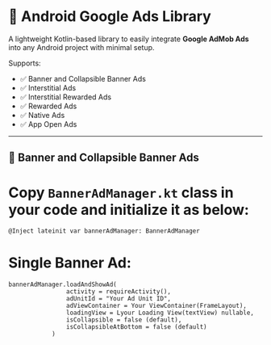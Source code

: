 # 📢 Android Google Ads Library

A lightweight Kotlin-based library to easily integrate **Google AdMob Ads** into any Android project with minimal setup.

Supports:
- ✅ Banner and Collapsible Banner Ads  
- ✅ Interstitial Ads
- ✅ Interstitial Rewarded Ads
- ✅ Rewarded Ads  
- ✅ Native Ads
- ✅ App Open Ads

---

## 🔧 Banner and Collapsible Banner Ads

# Copy `BannerAdManager.kt` class in your code and initialize it as below:

```Initialization
@Inject lateinit var bannerAdManager: BannerAdManager
```
# Single Banner Ad:

```Single ad show
bannerAdManager.loadAndShowAd(
                activity = requireActivity(),
                adUnitId = "Your Ad Unit ID",
                adViewContainer = Your ViewContainer(FrameLayout),
                loadingView = Lyour Loading View(textView) nullable,
                isCollapsible = false (default),
                isCollapsibleAtBottom = false (default)
            )
```


